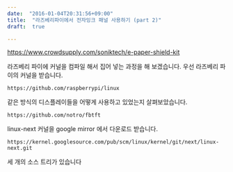 ```yaml
---
date:  "2016-01-04T20:31:56+09:00"
title:  "라즈베리파이에서 전자잉크 패널 사용하기 (part 2)"
draft:  true

---
```


https://www.crowdsupply.com/soniktech/e-paper-shield-kit

라즈베리 파이에 커널을 컴파일 해서 집어 넣는 과정을 해 보겠습니다.
우선 라즈베리 파이의 커널을 받습니다.

    https://github.com/raspberrypi/linux

같은 방식의 디스플레이들을 어떻게 사용하고 있었는지 살펴보았습니다.

    https://github.com/notro/fbtft

linux-next 커널을 google mirror 에서 다운로드 받습니다.

    https://kernel.googlesource.com/pub/scm/linux/kernel/git/next/linux-next.git

세 개의 소스 트리가 있습니다
